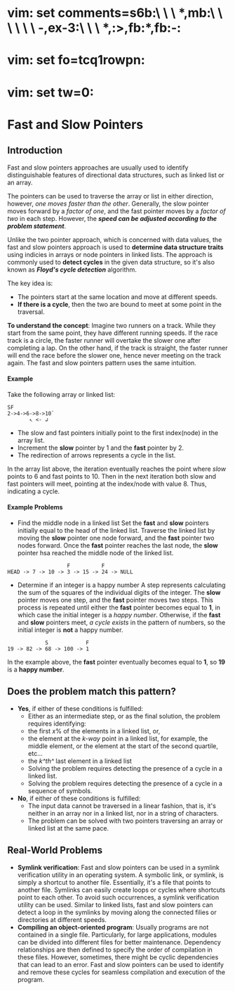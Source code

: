 # vim: set comments=s6b\:\ \ \ \*,mb\:\ \ \ \ \ \ -\,ex-3\:\ \ \ \*,\:>,fb\:\*,fb\:-:
# vim: set fo=tcq1rowpn:
# vim: set tw=0:

# Fast and Slow Pointers
## Introduction
Fast and slow pointers approaches are usually used to identify distinguishable features of directional data structures, such as linked list or an array.

The pointers can be used to traverse the array or list in either direction, however, *one moves faster than the other*. Generally, the slow pointer moves forward by a *factor of one*, and the fast pointer moves by a *factor of two* in each step. However, the ***speed can be adjusted according to the problem statement***.

Unlike the two pointer approach, which is concerned with data values, the fast and slow pointers approach is used to **determine data structure traits** using indicies in arrays or node pointers in linked lists. The approach is commonly used to **detect cycles** in the given data structure, so it's also known as ***Floyd's cycle detection*** algorithm.

The key idea is:
* The pointers start at the same location and move at different speeds.
* **If there is a cycle**, then the two are bound to meet at some point in the traversal.

**To understand the concept**:
Imagine two runners on a track. While they start from the same point, they have different running speeds. If the race track is a circle, the faster runner will overtake the slower one after completing a lap. On the other hand, if the track is straight, the faster runner will end the race before the slower one, hence never meeting on the track again. The fast and slow pointers pattern uses the same intuition.

#### Example
Take the following array or linked list:
```
SF
2->4->6->8->10`
       ↖ <- ↲
```
* The slow and fast pointers initially point to the first index(node) in the array list. 
* Increment the **slow** pointer by 1 and the **fast** pointer by 2.
* The redirection of arrows represents a cycle in the list.

In the array list above, the iteration eventually reaches the point where *slow* points to 6 and fast points to 10. Then in the next iteration both slow and fast pointers will meet, pointing at the index/node with value 8. Thus, indicating a cycle.

#### Example Problems
* Find the middle node in a linked list
Set the **fast** and **slow** pointers initially equal to the head of the linked list. Traverse the linked list by moving the **slow** pointer one node forward, and the **fast** pointer two nodes forward. Once the **fast** pointer reaches the last node, the **slow** pointer hsa reached the middle node of the linked list.
```
                   F          F
HEAD -> 7 -> 10 -> 3 -> 15 -> 24 -> NULL
```

* Determine if an integer is a happy number
A step represents calculating the sum of the squares of the individual digits of the integer. The **slow** pointer moves one step, and the **fast** pointer moves two steps. This process is repeated until either the **fast** pointer becomes equal to **1**, in which case the initial integer is a *happy number*. Otherwise, if the **fast** and **slow** pointers meet, *a cycle exists* in the pattern of numbers, so the initial integer is **not** a happy number.
```
            S            F
19 -> 82 -> 68 -> 100 -> 1
```
In the example above, the **fast** pointer eventually becomes equal to **1**, so **19** is a **happy number**.

## Does the problem match this pattern?
* **Yes**, if either of these conditions is fulfilled:
   - Either as an intermediate step, or as the final solution, the problem requires identifying:
   	- the first *x*% of the elements in a linked list, or,
   	- the element at the *k-way* point in a linked list, for example, the middle element, or the element at the start of the second quartile, etc...
	- the *k^th^* last element in a linked list
   - Solving the problem requires detecting the presence of a cycle in a linked list.
   - Solving the problem requires detecting the presence of a cycle in a sequence of symbols.
* **No**, if either of these conditions is fulfilled:
   - The input data cannot be traversed in a linear fashion, that is, it's neither in an array nor in a linked list, nor in a string of characters.
   - The problem can be solved with two pointers traversing an array or linked list at the same pace.

## Real-World Problems
* **Symlink verification**: Fast and slow pointers can be used in a symlink verification utility in an operating system. A symbolic link, or symlink, is simply a shortcut to another file. Essentially, it's a file that points to another file. Symlinks can easily create loops or cycles where shortcuts point to each other. To avoid such occurrences, a symlink verification utility can be used.
  Similar to linked lists, fast and slow pointers can detect a loop in the symlinks by moving along the connected filies or directories at different speeds.
* **Compiling an object-oriented program**: Usually programs are not contained in a single file. Particularly, for large applications, modules can be divided into different files for better maintenance. Dependency relationships are then defined to specify the order of compilation in these files. However, sometimes, there might be cyclic dependencies that can lead to an error.
  Fast and slow pointers can be used to identify and remove these cycles for seamless compilation and execution of the program.
